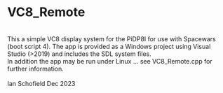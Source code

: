 # VC8_Remote<br>
<br>
This a simple VC8 display system for the PiDP8I for use with Spacewars (boot script 4).
The app is provided as a Windows project using Visual Studio (>2019) and includes the SDL system files.<br>
In addition the app may be run under Linux ... see VC8_Remote.cpp for further information.<br>
<br>
Ian Schofield Dec 2023<br>

